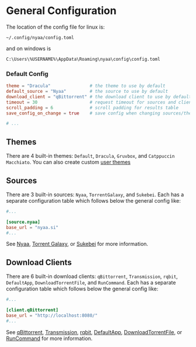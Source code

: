 # General Configuration
The location of the config file for linux is:

```
~/.config/nyaa/config.toml
```

and on windows is

```
C:\Users\%USERNAME%\AppData\Roaming\nyaa\config\config.toml
```

### Default Config
```toml
theme = "Dracula"               # the theme to use by default
default_source = "Nyaa"         # the source to use by default
download_client = "qBittorrent" # the download client to use by default
timeout = 30                    # request timeout for sources and clients (measured in seconds)
scroll_padding = 6              # scroll padding for results table
save_config_on_change = true    # save config when changing sources/themes

# ...
```

## Themes
There are 4 built-in themes: `Default`, `Dracula`, `Gruvbox`, and `Catppuccin Macchiato`. You can also create custom [user themes](./user_themes.md)

## Sources
There are 3 built-in sources: `Nyaa`, `TorrentGalaxy`, and `Sukebei`. Each has a separate configuration table which follows below the general config like:
```toml
#...

[source.nyaa]
base_url = "nyaa.si"
#...
```

See [Nyaa](./sources/nyaa.md), [Torrent Galaxy](./sources/torrent_galaxy.md), or [Sukebei](./sources/sukebei.md) for more information.

## Download Clients
There are 6 built-in download clients: `qBittorrent`, `Transmission`, `rqbit`, `DefaultApp`, `DownloadTorrentFile`, and `RunCommand`. Each has a separate configuration table which follows below the general config like:
```toml
#...

[client.qBittorrent]
base_url = "http://localhost:8080/"
#...
```

See [qBittorrent](./clients/qBittorrent.md), [Transmission](./clients/transmission.md), [rqbit](./clients/rqbit.md), [DefaultApp](./clients/default-app.md), [DownloadTorrentFile](./clients/download_torrent_file.md), or [RunCommand](./clients/run_command.md) for more information.
